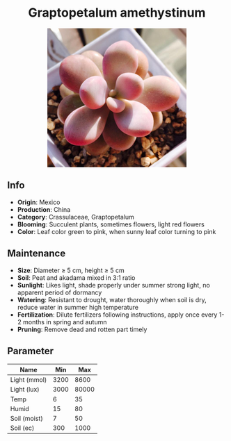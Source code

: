 <h1 align='center'>Graptopetalum amethystinum</h1>
<p align="center">
    <img 
        align='center'
        width='320'
        src="../images/graptopetalum amethystinum.png" 
        alt='Graptopetalum amethystinum' />
</p>

## Info

 - **Origin**: Mexico
 - **Production**: China
 - **Category**: Crassulaceae, Graptopetalum
 - **Blooming**: Succulent plants, sometimes flowers, light red flowers
 - **Color**: Leaf color green to pink, when sunny leaf color turning to pink

## Maintenance

 - **Size**: Diameter ≥ 5 cm, height ≥ 5 cm
 - **Soil**: Peat and akadama mixed in 3:1 ratio
 - **Sunlight**: Likes light, shade properly under summer strong light, no apparent period of dormancy
 - **Watering**: Resistant to drought, water thoroughly when soil is dry, reduce water in summer high temperature
 - **Fertilization**: Dilute fertilizers following instructions,  apply once every 1-2 months in spring and autumn
 - **Pruning**: Remove dead and rotten part timely

## Parameter

| Name         | Min  | Max   |
|--------------|------|-------|
| Light (mmol) | 3200 | 8600  |
| Light (lux)  | 3000 | 80000 |
| Temp         | 6    | 35    |
| Humid        | 15   | 80    |
| Soil (moist) | 7   | 50    |
| Soil (ec)    | 300  | 1000  |